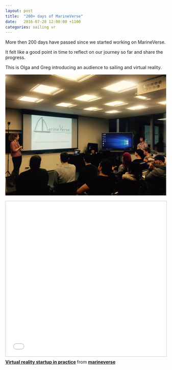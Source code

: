 ```yaml
---
layout: post
title:  "200+ days of MarineVerse"
date:   2016-07-28 12:00:00 +1100
categories: sailing vr
---
```


More then 200 days have passed since we started working on MarineVerse.

It felt like a good point in time to reflect on our journey so far and share the progress.

This is Olga and Greg introducing an audience to sailing and virtual reality.

![VR presentation](/assets/marineversejul2016.jpg)

<iframe src="//www.slideshare.net/slideshow/embed_code/key/t7l2fLq5GEg69n" width="595" height="485" frameborder="0" marginwidth="0" marginheight="0" scrolling="no" style="border:1px solid #CCC; border-width:1px; margin-bottom:5px; max-width: 100%;" allowfullscreen> </iframe> <div style="margin-bottom:5px"> <strong> <a href="//www.slideshare.net/marineverse/virtual-reality-startup-in-practice" title="Virtual reality startup in practice" target="_blank">Virtual reality startup in practice</a> </strong> from <strong><a href="//www.slideshare.net/marineverse" target="_blank">marineverse</a></strong> </div>